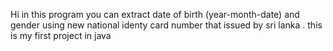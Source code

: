 Hi in this program you can extract date of birth (year-month-date) and gender using new national identy card number that issued by sri lanka . this is my first project in java
